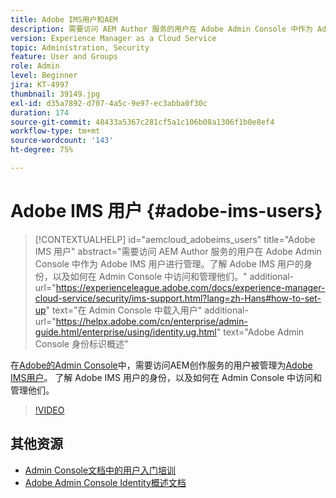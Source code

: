```yaml
---
title: Adobe IMS用户和AEM
description: 需要访问 AEM Author 服务的用户在 Adobe Admin Console 中作为 Adobe IMS 用户进行管理。了解 Adobe IMS 用户的身份，以及如何在 Admin Console 中访问和管理他们。
version: Experience Manager as a Cloud Service
topic: Administration, Security
feature: User and Groups
role: Admin
level: Beginner
jira: KT-4997
thumbnail: 39149.jpg
exl-id: d35a7892-d707-4a5c-9e97-ec3abba0f30c
duration: 174
source-git-commit: 48433a5367c281cf5a1c106b08a1306f1b0e8ef4
workflow-type: tm+mt
source-wordcount: '143'
ht-degree: 75%

---
```


# Adobe IMS 用户 {#adobe-ims-users}

>[!CONTEXTUALHELP]
>id="aemcloud_adobeims_users"
>title="Adobe IMS 用户"
>abstract="需要访问 AEM Author 服务的用户在 Adobe Admin Console 中作为 Adobe IMS 用户进行管理。了解 Adobe IMS 用户的身份，以及如何在 Admin Console 中访问和管理他们。"
>additional-url="https://experienceleague.adobe.com/docs/experience-manager-cloud-service/security/ims-support.html?lang=zh-Hans#how-to-set-up" text="在 Admin Console 中载入用户"
>additional-url="https://helpx.adobe.com/cn/enterprise/admin-guide.html/enterprise/using/identity.ug.html" text="Adobe Admin Console 身份标识概述"

在[Adobe的Admin Console](https://adminconsole.adobe.com)中，需要访问AEM创作服务的用户被管理为[Adobe IMS用户](https://helpx.adobe.com/cn/enterprise/using/set-up-identity.html)。 了解 Adobe IMS 用户的身份，以及如何在 Admin Console 中访问和管理他们。

>[!VIDEO](https://video.tv.adobe.com/v/39149?quality=12&learn=on)

## 其他资源

+ [Admin Console文档中的用户入门培训](https://experienceleague.adobe.com/docs/experience-manager-cloud-service/security/ims-support.html?lang=zh-Hans#onboarding-users-in-admin-console)
+ [Adobe Admin Console Identity概述文档](https://helpx.adobe.com/cn/enterprise/using/identity.html)
